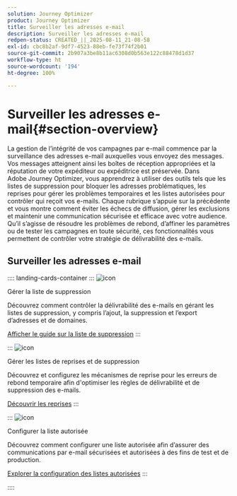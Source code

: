 ```yaml
---
solution: Journey Optimizer
product: Journey Optimizer
title: Surveiller les adresses e-mail
description: Surveiller les adresses e-mail
redpen-status: CREATED_||_2025-08-11_21-08-58
exl-id: cbc8b2af-9df7-4523-88eb-fe73f74f2b01
source-git-commit: 2b907a3be8b11ac6308d0b563e122c88478d1d37
workflow-type: ht
source-wordcount: '194'
ht-degree: 100%

---
```


# Surveiller les adresses e-mail{#section-overview}

La gestion de l’intégrité de vos campagnes par e-mail commence par la surveillance des adresses e-mail auxquelles vous envoyez des messages. Vos messages atteignent ainsi les boîtes de réception appropriées et la réputation de votre expéditeur ou expéditrice est préservée. Dans Adobe Journey Optimizer, vous apprendrez à utiliser des outils tels que les listes de suppression pour bloquer les adresses problématiques, les reprises pour gérer les problèmes temporaires et les listes autorisées pour contrôler qui reçoit vos e-mails. Chaque rubrique s’appuie sur la précédente et vous montre comment éviter les échecs de diffusion, gérer les exclusions et maintenir une communication sécurisée et efficace avec votre audience. Qu’il s’agisse de résoudre les problèmes de rebond, d’affiner les paramètres ou de tester les campagnes en toute sécurité, ces fonctionnalités vous permettent de contrôler votre stratégie de délivrabilité des e-mails.

## Surveiller les adresses e-mail

:::: landing-cards-container
:::
![icon](https://cdn.experienceleague.adobe.com/icons/list-check.svg?lang=fr)

Gérer la liste de suppression

Découvrez comment contrôler la délivrabilité des e-mails en gérant les listes de suppression, y compris l’ajout, la suppression et l’export d’adresses et de domaines.

[Afficher le guide sur la liste de suppression](../using/configuration/manage-suppression-list.md)
:::

:::
![icon](https://cdn.experienceleague.adobe.com/icons/gear.svg?lang=fr)

Gérer les listes de reprises et de suppression

Découvrez et configurez les mécanismes de reprise pour les erreurs de rebond temporaire afin d&#39;optimiser les règles de délivrabilité et de suppression des e-mails.

[Découvrir les reprises](../using/configuration/retries.md)
:::

:::
![icon](https://cdn.experienceleague.adobe.com/icons/shield-halved.svg?lang=fr)

Configurer la liste autorisée

Découvrez comment configurer une liste autorisée afin d’assurer des communications par e-mail sécurisées et autorisées à des fins de test et de production.

[Explorer la configuration des listes autorisées](../using/configuration/allow-list.md)
:::

::::
